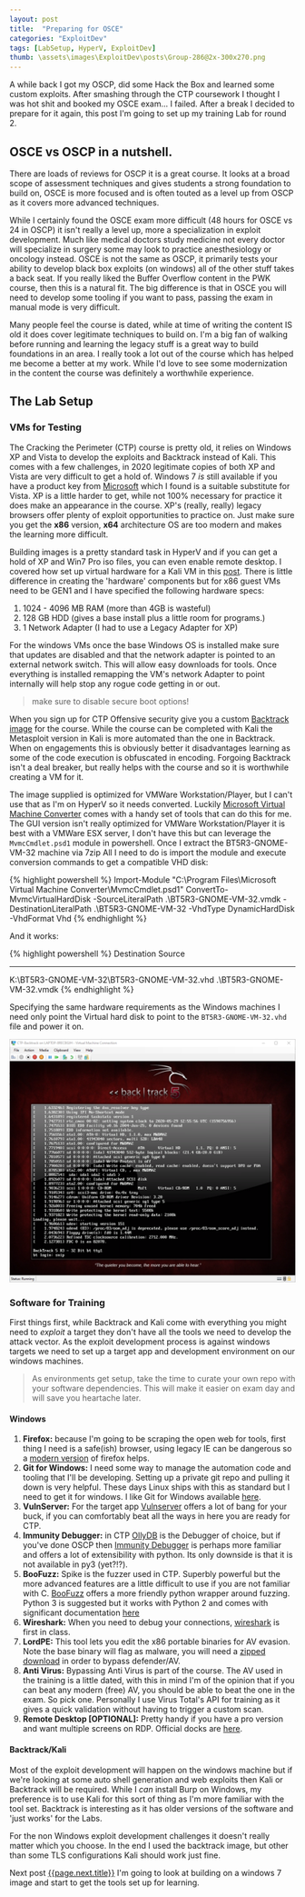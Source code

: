 ```yaml
---
layout: post
title:  "Preparing for OSCE"
categories: "ExploitDev"
tags: [LabSetup, HyperV, ExploitDev]
thumb: \assets\images\ExploitDev\posts\Group-286@2x-300x270.png
---
```


A while back I got my OSCP, did some Hack the Box and learned some custom exploits. After smashing through the CTP coursework I thought I was hot shit and booked my OSCE exam... I failed. After a break I decided to prepare for it again, this post I'm going to set up my training Lab for round 2.

## OSCE vs OSCP in a nutshell. 

There are loads of reviews for OSCP it is a great course. It looks at a broad scope of assessment techniques and gives students a strong foundation to build on, OSCE is more focused and is often touted as a level up from OSCP as it covers more advanced techniques. 

While I certainly found the OSCE exam more difficult (48 hours for OSCE vs 24 in OSCP) it isn't really a level up, more a specialization in exploit development. Much like medical doctors study medicine not every doctor will specialize in surgery some may look to practice anesthesiology or oncology instead. OSCE is not the same as OSCP, it primarily tests your ability to develop black box exploits (on windows) all of the other stuff takes a back seat. If you really liked the Buffer Overflow content in the PWK course, then this is a natural fit. The big difference is that in OSCE you will need to develop some tooling if you want to pass, passing the exam in manual mode is very difficult.

Many people feel the course is dated, while at time of writing the content IS old it does cover legitimate techniques to build on. I'm a big fan of walking before running and learning the legacy stuff is a great way to build foundations in an area. I really took a lot out of the course which has helped me become a better at my work. While I'd love to see some modernization in the content the course was definitely a worthwhile experience. 

## The Lab Setup

### VMs for Testing
The Cracking the Perimeter (CTP) course is pretty old, it relies on Windows XP and Vista to develop the exploits and Backtrack instead of Kali. This comes with a few challenges, in 2020 legitimate copies of both XP and Vista are very difficult to get a hold of. Windows 7 _is_ still available if you have a product key from [Microsoft](https://www.microsoft.com/en-gb/software-download/windows7) which I found is a suitable substitute for Vista. XP is a little harder to get, while not 100% necessary for practice it does make an appearance in the course. XP's (really, really) legacy browsers offer plenty of exploit opportunities to practice on. Just make sure you get the __x86__ version, __x64__ architecture OS are too modern and makes the learning more difficult.

Building images is a pretty standard task in HyperV and if you can get a hold of XP and Win7 Pro iso files, you can even enable remote desktop. I covered how set up virtual hardware for a Kali VM in this [post](/kalisetup/Kali-Linux-HyperV-Style.html). There is little difference in creating the 'hardware' components but for x86 guest VMs need to be GEN1 and I have specified the following hardware specs:

1. 1024 - 4096 MB RAM (more than 4GB is wasteful)
2. 128 GB HDD (gives a base install plus a little room for programs.)
3. 1 Network Adapter (I had to use a Legacy Adapter for XP)


For the windows VMs once the base Windows OS is installed make sure that updates are disabled and that the network adapter is pointed to an external network switch. This will allow easy downloads for tools. Once everything is installed remapping the VM's network Adapter to point internally will help stop any rogue code getting in or out.

> make sure to disable secure boot options!

When you sign up for CTP Offensive security give you a custom [Backtrack image](http://downloads.kali.org/BT5R3-GNOME-VM-32.7z) for the course. While the course can be completed with Kali the Metasploit version in Kali is more automated than the one in Backtrack. When on engagements this is obviously better it disadvantages learning as some of the code execution is obfuscated in encoding. Forgoing Backtrack isn't a deal breaker, but really helps with the course and so it is worthwhile creating a VM for it. 

The image supplied is optimized for VMWare Workstation/Player, but I can't use that as I'm on HyperV so it needs converted. Luckily [Microsoft Virtual Machine Converter](https://www.microsoft.com/en-gb/download/details.aspx?id=42497) comes with a handy set of tools that can do this for me. The GUI version isn't really optimized for VMWare Workstation/Player it is best with a VMWare ESX server, I don't have this but can leverage the `MvmcCmdlet.psd1` module in powershell. Once I extract the BT5R3-GNOME-VM-32 machine via 7zip All I need to do is import the module and execute conversion commands to get a compatible VHD disk:


{% highlight powershell %}
Import-Module "C:\Program Files\Microsoft Virtual Machine Converter\MvmcCmdlet.psd1"
ConvertTo-MvmcVirtualHardDisk -SourceLiteralPath .\BT5R3-GNOME-VM-32.vmdk -DestinationLiteralPath .\BT5R3-GNOME-VM-32 -VhdType DynamicHardDisk -VhdFormat Vhd
{% endhighlight %}

And it works:

{% highlight powershell %}
Destination                                Source
-----------                                ------
K:\BT5R3-GNOME-VM-32\BT5R3-GNOME-VM-32.vhd .\BT5R3-GNOME-VM-32.vmdk
{% endhighlight %}

Specifying the same hardware requirements as the Windows machines I need only point the Virtual hard disk to point to the `BT5R3-GNOME-VM-32.vhd` file and power it on.


![BT.png](\assets\images\ExploitDev\posts\BT.png)

### Software for Training

First things first, while Backtrack and Kali come with everything you might need to _exploit_ a target they don't have all the tools we need to develop the attack vector. As the exploit development process is against windows targets we need to set up a target app and development environment on our windows machines. 

> As environments get setup, take the time to curate your own repo with your software dependencies. This will make it easier on exam day and will save you heartache later.

#### Windows

1. __Firefox:__ because I'm going to be scraping the open web for tools, first thing I need is a safe(ish) browser, using legacy IE can be dangerous so a [modern version](https://www.mozilla.org/en-GB/firefox/new/) of firefox helps.
2. __Git for Windows:__ I need some way to manage the automation code and tooling that I'll be developing. Setting up a private git repo and pulling it down is very helpful. These days Linux ships with this as standard but I need to get it for windows. I like Git for Windows available [here](https://git-scm.com/download/win). 
3. __VulnServer:__ For the target app [Vulnserver](https://github.com/stephenbradshaw/vulnserver) offers a lot of bang for your buck, if you can comfortably beat all the ways in here you are ready for CTP.
4. __Immunity Debugger:__ in CTP [OllyDB](http://www.ollydbg.de/) is the Debugger of choice, but if you've done OSCP then [Immunity Debugger](https://www.immunityinc.com/products/debugger/) is perhaps more familiar and offers a lot of extensibility with python. Its only downside is that it is not available in py3 (yet?!?).
5. __BooFuzz:__ Spike is the fuzzer used in CTP.  Superbly powerful but the more advanced features are a little difficult to use if you are not familiar with C. [BooFuzz](https://github.com/jtpereyda/boofuzz.git) offers a more friendly python wrapper around fuzzing. Python 3 is suggested but it works with Python 2 and comes with significant documentation [here](https://boofuzz.readthedocs.io/en/stable/user/install.html#prerequisites)
6. __Wireshark:__  When you need to debug your connections, [wireshark](https://www.wireshark.org/download.html) is first in class.
7. __LordPE:__ This tool lets you edit the x86 portable binaries for AV evasion. Note the base binary will flag as malware, you will need a [zipped download](https://samsclass.info/127/proj/lordpe.zip) in order to bypass defender/AV.
8. __Anti Virus:__ Bypassing Anti Virus is part of the course. The AV used in the training is a little dated, with this in mind I'm of the opinion that if you can beat any modern (free) AV, you should be able to beat the one in the exam. So pick one. Personally I use Virus Total's API for training as it gives a quick validation without having to trigger a custom scan.
9. __Remote Desktop __\[OPTIONAL\]__:__ Pretty handy if you have a pro version and want multiple screens on RDP. Official docks are [here](https://docs.microsoft.com/en-us/windows-server/remote/remote-desktop-services/clients/remote-desktop-allow-access).

#### Backtrack/Kali

Most of the exploit development will happen on the windows machine but if we're looking at some auto shell generation and web exploits then Kali or Backtrack will be required. While I _can_ install Burp on Windows, my preference is to use Kali for this sort of thing as I'm more familiar with the tool set. Backtrack is interesting as it has older versions of the software and 'just works' for the Labs. 

For the non Windows exploit development challenges it doesn't really matter which you choose. In the end I used the backtrack image, but other than some TLS configurations Kali should work just fine.

Next post [{{page.next.title}}]({{page.next.url}}) I'm going to look at building on a windows 7 image and start to get the tools set up for learning.